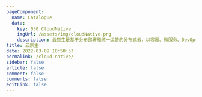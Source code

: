 ```yaml
---
pageComponent:
  name: Catalogue
  data:
    key: 030.CloudNative
    imgUrl: /assets/img/cloudNative.png
    description: 云原生是基于分布部署和统一运管的分布式云，以容器、微服务、DevOps等技术为基础建立的一套云技术产品体系。
title: 云原生
date: 2022-03-09 10:50:53
permalink: /cloud-native/
sidebar: false
article: false
comment: false
comments: false
editLink: false
---
```

